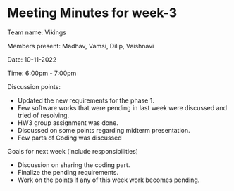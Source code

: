 # Meeting Minutes for week-3

Team name: Vikings

Members present: Madhav, Vamsi, Dilip, Vaishnavi

Date: 10-11-2022

Time: 6:00pm - 7:00pm

Discussion points:

* Updated the new requirements for the phase 1.
* Few software works that were pending in last week were discussed and tried of resolving.
* HW3 group assignment was done.
* Discussed on some points regarding midterm presentation.
* Few parts of Coding was discussed

Goals for next week (include responsibilities)

* Discussion on sharing the coding part.
* Finalize the pending requirements.
* Work on the points if any of this week work becomes pending.